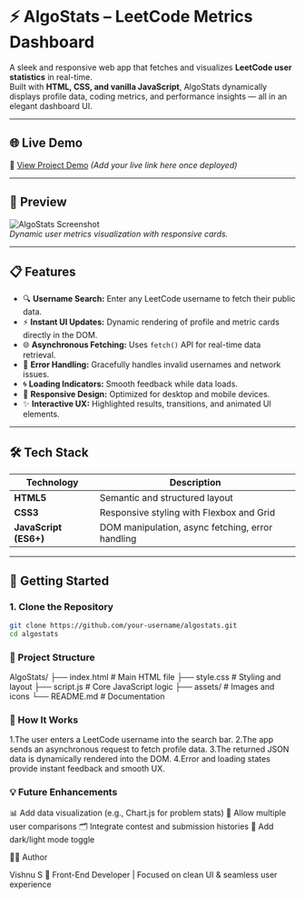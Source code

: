 # ⚡ AlgoStats – LeetCode Metrics Dashboard

A sleek and responsive web app that fetches and visualizes **LeetCode user statistics** in real-time.  
Built with **HTML, CSS, and vanilla JavaScript**, AlgoStats dynamically displays profile data, coding metrics, and performance insights — all in an elegant dashboard UI.

---

## 🌐 Live Demo  
🔗 [View Project Demo](#) *(Add your live link here once deployed)*

---

## 📸 Preview
![AlgoStats Screenshot](./assets/preview.png)  
*Dynamic user metrics visualization with responsive cards.*

---

## 📋 Features

- 🔍 **Username Search:** Enter any LeetCode username to fetch their public data.
- ⚡ **Instant UI Updates:** Dynamic rendering of profile and metric cards directly in the DOM.
- 🌐 **Asynchronous Fetching:** Uses `fetch()` API for real-time data retrieval.
- 🧩 **Error Handling:** Gracefully handles invalid usernames and network issues.
- 🌀 **Loading Indicators:** Smooth feedback while data loads.
- 📱 **Responsive Design:** Optimized for desktop and mobile devices.
- ✨ **Interactive UX:** Highlighted results, transitions, and animated UI elements.

---

## 🛠️ Tech Stack

| Technology | Description |
|-------------|-------------|
| **HTML5** | Semantic and structured layout |
| **CSS3** | Responsive styling with Flexbox and Grid |
| **JavaScript (ES6+)** | DOM manipulation, async fetching, error handling |

---

## 🚀 Getting Started

### 1. Clone the Repository
```bash
git clone https://github.com/your-username/algostats.git
cd algostats

```
### 📂 Project Structure

AlgoStats/
├── index.html          # Main HTML file
├── style.css           # Styling and layout
├── script.js           # Core JavaScript logic
├── assets/             # Images and icons
└── README.md           # Documentation

### 🧠 How It Works

1.The user enters a LeetCode username into the search bar.
2.The app sends an asynchronous request to fetch profile data.
3.The returned JSON data is dynamically rendered into the DOM.
4.Error and loading states provide instant feedback and smooth UX.

### 💡 Future Enhancements

📊 Add data visualization (e.g., Chart.js for problem stats)
🧮 Allow multiple user comparisons
🗂️ Integrate contest and submission histories
🌙 Add dark/light mode toggle

🧑‍💻 Author

Vishnu S
💼 Front-End Developer | Focused on clean UI & seamless user experience

